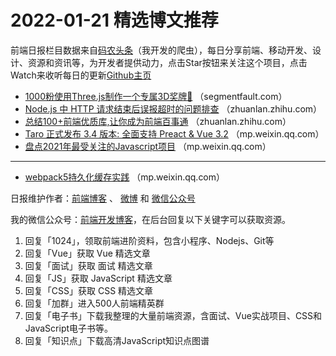 # 2022-01-21 精选博文推荐

前端日报栏目数据来自[码农头条](https://toutiao.qdkfweb.cn/)（我开发的爬虫），每日分享前端、移动开发、设计、资源和资讯等，为开发者提供动力，点击Star按钮来关注这个项目，点击Watch来收听每日的更新[Github主页](https://github.com/kujian/frontendDaily)
* [1000粉使用Three.js制作一个专属3D奖牌🥇](https://segmentfault.com/a/1190000041311954) （segmentfault.com）
* [Node.js 中 HTTP 请求结束后误报超时的问题排查](https://zhuanlan.zhihu.com/p/459611949) （zhuanlan.zhihu.com）
* [总结100+前端优质库,让你成为前端百事通](https://zhuanlan.zhihu.com/p/460085059) （zhuanlan.zhihu.com）
* [Taro 正式发布 3.4 版本: 全面支持 Preact &amp; Vue 3.2](https://mp.weixin.qq.com/s?__biz=MzIxMzExMjYwOQ==&mid=2651898209&idx=1&sn=fe5b257476a2b6361e33111d65a79806) （mp.weixin.qq.com）
* [盘点2021年最受关注的Javascript项目](https://mp.weixin.qq.com/s?__biz=Mzg4MTYwMzY1Mw==&mid=2247501655&idx=1&sn=5d0aa61f69e657a8c58927adebc0c222) （mp.weixin.qq.com）

***
* [webpack5持久化缓存实践](https://mp.weixin.qq.com/s?__biz=MzU4MTc2NTc5NQ==&mid=2247489405&idx=1&sn=a51638cbad2ce9acf291a23fd28da859) （mp.weixin.qq.com）

日报维护作者：[前端博客](https://qdkfweb.cn/) 、 [微博](http://weibo.com/kujian) 和 [微信公众号](https://open.weixin.qq.com/qr/code?username=caibaojian_com)

我的微信公众号：[前端开发博客](https://open.weixin.qq.com/qr/code?username=caibaojian_com)，在后台回复以下关键字可以获取资源。

1. 回复「1024」，领取前端进阶资料，包含小程序、Nodejs、Git等
2. 回复「Vue」获取 Vue 精选文章
3. 回复「面试」获取 面试 精选文章
4. 回复「JS」获取 JavaScript 精选文章
5. 回复「CSS」获取 CSS 精选文章
6. 回复「加群」进入500人前端精英群
7. 回复「电子书」下载我整理的大量前端资源，含面试、Vue实战项目、CSS和JavaScript电子书等。
8. 回复「知识点」下载高清JavaScript知识点图谱